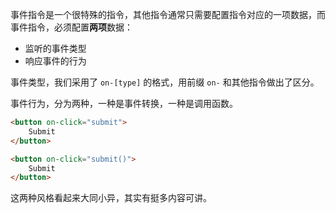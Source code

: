 事件指令是一个很特殊的指令，其他指令通常只需要配置指令对应的一项数据，而事件指令，必须配置**两项**数据：

* 监听的事件类型
* 响应事件的行为

事件类型，我们采用了 `on-[type]` 的格式，用前缀 `on-` 和其他指令做出了区分。

事件行为，分为两种，一种是事件转换，一种是调用函数。

```html
<button on-click="submit">
    Submit
</button>
```

```html
<button on-click="submit()">
    Submit
</button>
```

这两种风格看起来大同小异，其实有挺多内容可讲。
